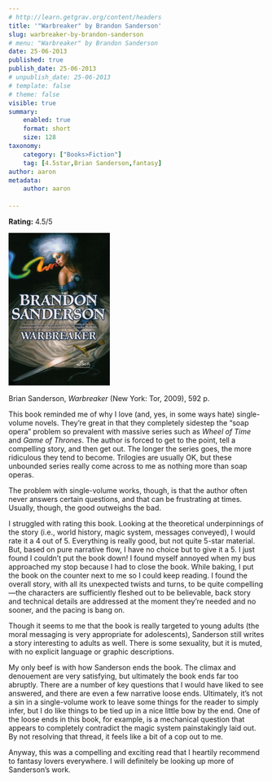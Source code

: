 ```yaml
---
# http://learn.getgrav.org/content/headers
title: '"Warbreaker" by Brandon Sanderson'
slug: warbreaker-by-brandon-sanderson
# menu: "Warbreaker" by Brandon Sanderson
date: 25-06-2013
published: true
publish_date: 25-06-2013
# unpublish_date: 25-06-2013
# template: false
# theme: false
visible: true
summary:
    enabled: true
    format: short
    size: 128
taxonomy:
    category: ["Books>Fiction"]
    tag: [4.5star,Brian Sanderson,fantasy]
author: aaron
metadata:
    author: aaron

---
```


**Rating:** 4.5/5

![Warbreaker](cover1-199x300.jpg)

Brian Sanderson, *Warbreaker* (New York: Tor, 2009), 592 p.

This book reminded me of why I love (and, yes, in some ways hate) single-volume novels. They’re great in that they completely sidestep the “soap opera” problem so prevalent with massive series such as *Wheel of Time* and *Game of Thrones*. The author is forced to get to the point, tell a compelling story, and then get out. The longer the series goes, the more ridiculous they tend to become. Trilogies are usually OK, but these unbounded series really come across to me as nothing more than soap operas.

The problem with single-volume works, though, is that the author often never answers certain questions, and that can be frustrating at times. Usually, though, the good outweighs the bad.

I struggled with rating this book. Looking at the theoretical underpinnings of the story (i.e., world history, magic system, messages conveyed), I would rate it a 4 out of 5. Everything is really good, but not quite 5-star material. But, based on pure narrative flow, I have no choice but to give it a 5. I just found I couldn’t put the book down! I found myself annoyed when my bus approached my stop because I had to close the book. While baking, I put the book on the counter next to me so I could keep reading. I found the overall story, with all its unexpected twists and turns, to be quite compelling—the characters are sufficiently fleshed out to be believable, back story and technical details are addressed at the moment they’re needed and no sooner, and the pacing is bang on.

Though it seems to me that the book is really targeted to young adults (the moral messaging is very appropriate for adolescents), Sanderson still writes a story interesting to adults as well. There is some sexuality, but it is muted, with no explicit language or graphic descriptions.

My only beef is with how Sanderson ends the book. The climax and denouement are very satisfying, but ultimately the book ends far too abruptly. There are a number of key questions that I would have liked to see answered, and there are even a few narrative loose ends. Ultimately, it’s not a sin in a single-volume work to leave some things for the reader to simply infer, but I do like things to be tied up in a nice little bow by the end. One of the loose ends in this book, for example, is a mechanical question that appears to completely contradict the magic system painstakingly laid out. By not resolving that thread, it feels like a bit of a cop out to me.

Anyway, this was a compelling and exciting read that I heartily recommend to fantasy lovers everywhere. I will definitely be looking up more of Sanderson’s work.

